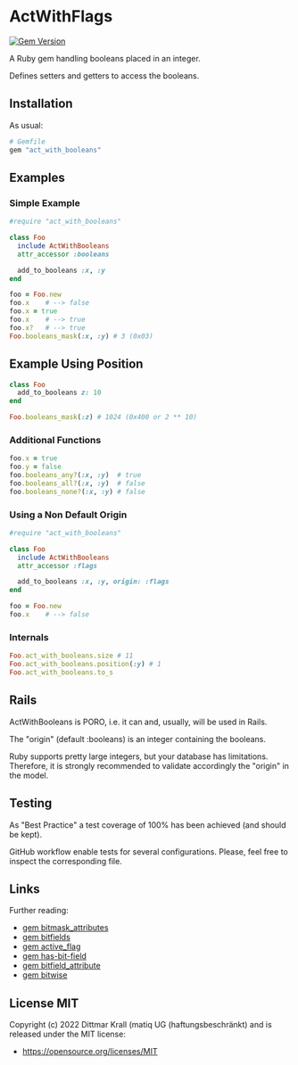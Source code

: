 # ActWithFlags

[![Gem Version](https://badge.fury.io/rb/act_with_booleans.png)](http://badge.fury.io/rb/act_with_booleans)

A Ruby gem handling booleans placed in an integer.

Defines setters and getters to access the booleans.


## Installation

As usual:
```ruby
# Gemfile
gem "act_with_booleans"
```

## Examples

### Simple Example

```ruby
#require "act_with_booleans"

class Foo
  include ActWithBooleans
  attr_accessor :booleans

  add_to_booleans :x, :y
end

foo = Foo.new
foo.x    # --> false
foo.x = true
foo.x    # --> true
foo.x?   # --> true
Foo.booleans_mask(:x, :y) # 3 (0x03)
```

## Example Using Position

```ruby
class Foo
  add_to_booleans z: 10
end

Foo.booleans_mask(:z) # 1024 (0x400 or 2 ** 10)
```

### Additional Functions

```ruby
foo.x = true
foo.y = false
foo.booleans_any?(:x, :y)  # true
foo.booleans_all?(:x, :y)  # false
foo.booleans_none?(:x, :y) # false
```

### Using a Non Default Origin

```ruby
#require "act_with_booleans"

class Foo
  include ActWithBooleans
  attr_accessor :flags

  add_to_booleans :x, :y, origin: :flags
end

foo = Foo.new
foo.x    # --> false
```
### Internals

```ruby
Foo.act_with_booleans.size # 11
Foo.act_with_booleans.position(:y) # 1
Foo.act_with_booleans.to_s
```

## Rails

ActWithBooleans is PORO,
i.e. it can and, usually, will be used in Rails.

The "origin" (default :booleans) is an integer containing the booleans.

Ruby supports pretty large integers,
but your database has limitations.
Therefore, it is strongly recommended to validate accordingly
the "origin" in the model.

## Testing

As "Best Practice" a test coverage of 100% has been achieved
(and should be kept).

GitHub workflow enable tests for several configurations.
Please, feel free to inspect the corresponding file.

## Links

Further reading:

- [gem bitmask_attributes](https://github.com/joelmoss/bitmask_attributes)
- [gem bitfields](https://github.com/grosser/bitfields)
- [gem active_flag](https://github.com/kenn/active_flag)
- [gem has-bit-field](https://github.com/pjb3/has-bit-field)
- [gem bitfield_attribute](https://github.com/gzigzigzeo/bitfield_attribute)
- [gem bitwise](https://github.com/kenn/bitwise)


## License MIT

Copyright (c) 2022 Dittmar Krall (matiq UG (haftungsbeschr&auml;nkt)
and is released under the MIT license:

* https://opensource.org/licenses/MIT
